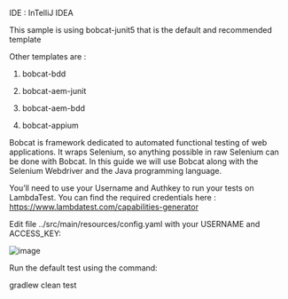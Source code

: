 IDE : InTelliJ IDEA

This sample is using bobcat-junit5 that is the default and recommended template

Other templates are : 

1. bobcat-bdd

2. bobcat-aem-junit

3. bobcat-aem-bdd

4. bobcat-appium


Bobcat is framework dedicated to automated functional testing of web applications. It wraps Selenium, so anything possible in raw Selenium can be done with Bobcat. In this guide we will use Bobcat along with the Selenium Webdriver and the Java programming language.


You’ll need to use your Username and Authkey to run your tests on LambdaTest. 
You can find the required credentials here : https://www.lambdatest.com/capabilities-generator



Edit file ../src/main/resources/config.yaml with your USERNAME and ACCESS_KEY:

![image](https://user-images.githubusercontent.com/31619747/121085786-ec4d2a00-c7ff-11eb-9665-3f8c7bf00317.png)

Run the default test using the command:

gradlew clean test 
